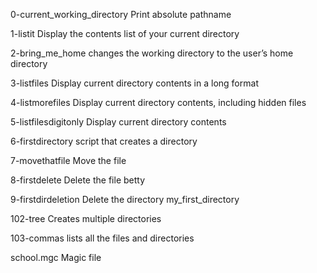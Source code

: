 0-current_working_directory
Print absolute pathname

1-listit
Display the contents list of your current directory

2-bring_me_home
changes the working directory to the user’s home directory

3-listfiles
Display current directory contents in a long format

4-listmorefiles
Display current directory contents, including hidden files

5-listfilesdigitonly
Display current directory contents

6-firstdirectory
script that creates a directory

7-movethatfile
Move the file

8-firstdelete
Delete the file betty

9-firstdirdeletion
Delete the directory my_first_directory

102-tree
Creates multiple directories

103-commas
lists all the files and directories

school.mgc
Magic file
